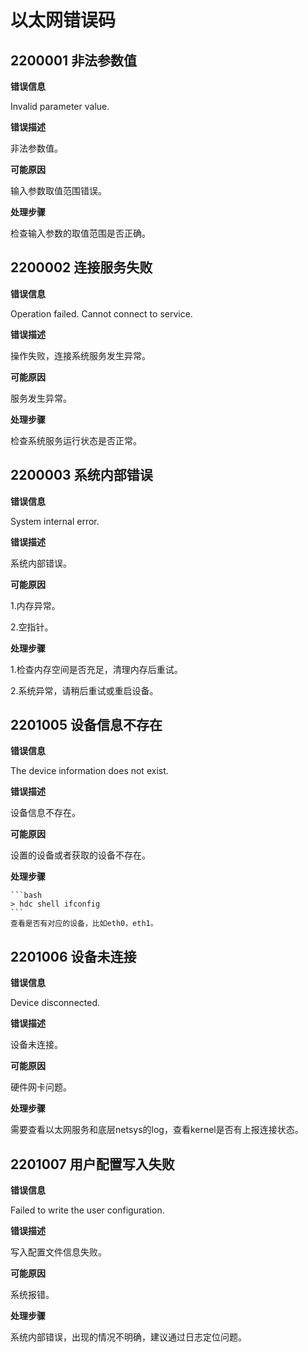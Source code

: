 # 以太网错误码

## 2200001 非法参数值

**错误信息**

Invalid parameter value.

**错误描述**

非法参数值。

**可能原因**

输入参数取值范围错误。

**处理步骤**

检查输入参数的取值范围是否正确。

## 2200002 连接服务失败

**错误信息**

Operation failed. Cannot connect to service.

**错误描述**

操作失败，连接系统服务发生异常。

**可能原因**

服务发生异常。

**处理步骤**

检查系统服务运行状态是否正常。

## 2200003 系统内部错误

**错误信息**

System internal error.

**错误描述**

系统内部错误。

**可能原因**

1.内存异常。

2.空指针。

**处理步骤**

1.检查内存空间是否充足，清理内存后重试。

2.系统异常，请稍后重试或重启设备。

## 2201005 设备信息不存在

**错误信息**

The device information does not exist.

**错误描述**

设备信息不存在。

**可能原因**

设置的设备或者获取的设备不存在。

**处理步骤**

    ```bash
    > hdc shell ifconfig
    ```
    查看是否有对应的设备，比如eth0，eth1。

## 2201006 设备未连接

**错误信息**

Device disconnected.

**错误描述**

设备未连接。

**可能原因**

硬件网卡问题。

**处理步骤**

需要查看以太网服务和底层netsys的log，查看kernel是否有上报连接状态。

## 2201007 用户配置写入失败

**错误信息**

Failed to write the user configuration.

**错误描述**

写入配置文件信息失败。

**可能原因**

系统报错。

**处理步骤**

系统内部错误，出现的情况不明确，建议通过日志定位问题。
